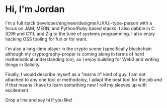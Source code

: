 # Hi, I'm Jordan

I'm a full stack developer/engineer/designer/UX/UI-type-person with a focus on JAM, MERN, and Python/Ruby based stacks. I also dabble in C (C99 and C11), and Zig to the tune of systems programming. I also enjoy hacking OSS tooling for fun or for want.

I'm also a long-time player in the crypto scene (specifically blockchain although my cryptography-proper is coming along in terms of hard mathematical understanding too), so I enjoy building for Web3 and writing things in Solidity.

Finally, I would describe myself as a "learns it" kind of guy. I am not attached to any one tool or methodoloy, I adapt the best tool for the job and if that means I have to learn something new I roll my sleeves up with excitement.

Drop a line and say hi if you like!
